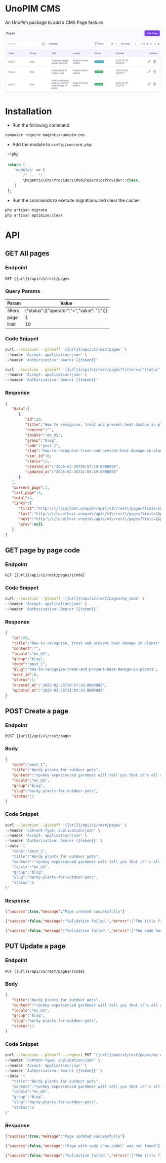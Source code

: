 # UnoPIM CMS

An UnoPim package to add a CMS Page feature.

![UnoPim CMS Page feature](screenshot.png)

# Installation

- Run the following command:

```bash
composer require magentix/unopim-cms
```

- Add the module to `config/concord.php`:

```php
 <?php

 return [
    'modules' => [
        /* ... */
        \Magentix\Cms\Providers\ModuleServiceProvider::class,
    ]
 ];
```

- Run the commands to execute migrations and clear the cache:

```bash
php artisan migrate
php artisan optimize:clear
```

# API

## GET All pages

### Endpoint

```
GET {{url}}/api/v1/rest/pages
```

### Query Params

| Param   | Value                                      |
|---------|--------------------------------------------|
| filters | {"status":[{"operator":"=","value": "1"}]} |
| page    | 1                                          |
| limit   | 10                                         |

### Code Snippet

```bash
curl --location --globoff '{{url}}/api/v1/rest/pages' \
--header 'Accept: application/json' \
--header 'Authorization: Bearer {{token}}'
```

```bash
curl --location --globoff '{{url}}/api/v1/rest/pages?filters={"status":[{"operator":"=","value":"1"}],"slug":[{"operator":"=","value":"my-slug"}]}&limit=1' \
--header 'Accept: application/json' \
--header 'Authorization: Bearer {{token}}'
```

### Response

```json
{
   "data":[
      {
         "id":20,
         "title":"How to recognise, treat and prevent heat damage in plants",
         "content":"",
         "locale":"en_US",
         "group":"blog",
         "code":"post_1",
         "slug":"how-to-recognise-treat-and-prevent-heat-damage-in-plants",
         "user_id":0,
         "status":1,
         "created_at":"2025-02-25T20:57:10.000000Z",
         "updated_at":"2025-02-25T21:03:19.000000Z"
      }
   ],
   "current_page":1,
   "last_page":4,
   "total":4,
   "links":{
      "first":"http:\/\/localhost.unopim\/api\/v1\/rest\/pages?limit=1&page=1",
      "last":"http:\/\/localhost.unopim\/api\/v1\/rest\/pages?limit=1&page=4",
      "next":"http:\/\/localhost.unopim\/api\/v1\/rest\/pages?limit=1&page=2",
      "prev":null
   }
}
```

## GET page by page code

### Endpoint

```
GET {{url}}/api/v1/rest/pages/{code}
```

### Code Snippet

```bash
curl --location --globoff '{{url}}/api/v1/rest/pages/my_code' \
--header 'Accept: application/json' \
--header 'Authorization: Bearer {{token}}'
```

### Response

```json
{
   "id":20,
   "title":"How to recognise, treat and prevent heat damage in plants",
   "content":"",
   "locale":"en_US",
   "group":"blog",
   "code":"post_1",
   "slug":"how-to-recognise-treat-and-prevent-heat-damage-in-plants",
   "user_id":0,
   "status":1,
   "created_at":"2025-02-25T20:57:10.000000Z",
   "updated_at":"2025-02-25T21:03:19.000000Z"
}
```

## POST Create a page

### Endpoint

```
POST {{url}}/api/v1/rest/pages
```

### Body

```json
{
   "code":"post_1",
   "title":"Hardy plants for outdoor pots",
   "content":"<p>Any experienced gardener will tell you that it's all about the soil.<\/p>",
   "locale":"en_US",
   "group":"blog",
   "slug":"hardy-plants-for-outdoor-pots",
   "status":1
}
```

### Code Snippet

```bash
curl --location --globoff '{{url}}/api/v1/rest/pages' \
--header 'Content-Type: application/json' \
--header 'Accept: application/json' \
--header 'Authorization: Bearer {{token}}' \
--data '{
   "code":"post_1",
   "title":"Hardy plants for outdoor pots",
   "content":"<p>Any experienced gardener will tell you that it''s all about the soil.<\/p>",
   "locale":"en_US",
   "group":"blog",
   "slug":"hardy-plants-for-outdoor-pots",
   "status":1
}'
```

### Response

```json
{"success":true,"message":"Page created successfully"}
```

```json
{"success":false,"message":"Validation failed.","errors":["The title field is required."]}
```

```json
{"success":false,"message":"Validation failed.","errors":["The code has already been taken. (and 1 more error)"]}
```

## PUT Update a page

### Endpoint

```
PUT {{url}}/api/v1/rest/pages/{code}
```

### Body

```json
{
   "title":"Hardy plants for outdoor pots",
   "content":"<p>Any experienced gardener will tell you that it's all about the soil.<\/p>",
   "locale":"en_US",
   "group":"blog",
   "slug":"hardy-plants-for-outdoor-pots",
   "status":1
}
```

### Code Snippet

```bash
curl --location --globoff --request PUT '{{url}}/api/v1/rest/pages/my_code' \
--header 'Content-Type: application/json' \
--header 'Accept: application/json' \
--header 'Authorization: Bearer {{token}}' \
--data '{
   "title":"Hardy plants for outdoor pots",
   "content":"<p>Any experienced gardener will tell you that it''s all about the soil.<\/p>",
   "locale":"en_US",
   "group":"blog",
   "slug":"hardy-plants-for-outdoor-pots",
   "status":1
}'
```

### Response

```json
{"success":true,"message":"Page updated successfully"}
```

```json
{"success":false,"message":"Page with code \"my_code\" was not found"}
```

```json
{"success":false,"message":"Validation failed.","errors":["The title field is required."]}
```
